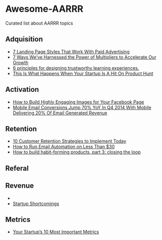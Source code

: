 # Awesome-AARRR
Curated list about AARRR topics

## Adquisition
 - [7 Landing Page Styles That Work With Paid Advertising](http://www.adbeat.com/blog/7-landing-page-styles-that-work-with-paid-advertising)
 - [7 Ways We’ve Harnessed the Power of Multipliers to Accelerate Our Growth](https://www.groovehq.com/blog/business-growth-multipliers)
 - [6 principles for designing trustworthy learning experiences.](https://medium.com/@manicho/6-principles-for-designing-delightful-learning-experiences-d93dc534881d)
 - [This Is What Happens When Your Startup Is A Hit On Product Hunt](http://www.fastcolabs.com/3039025/this-is-what-happens-when-your-startup-is-a-hit-on-product-hunt)

## Activation
 - [How to Build Highly Engaging Images for Your Facebook Page](http://www.digitalmarketer.com/engaging-images-facebook-page)
 - [Mobile Email Conversions Jump 70% YoY In Q4 2014 With Mobile Delivering 20% Of Email Generated Revenue](http://marketingland.com/mobile-email-conversions-jump-70-yoy-in-q4-2014-with-mobile-delivering-20-of-email-generated-revenue-report-123373)

## Retention

- [10 Customer Retention Strategies to Implement Today](https://www.groovehq.com/support/customer-retention-strategies)
- [How to Run Email Automation on Less Than $30](http://www.matthewbarby.com/email-automation/)
- [How to build habit-forming products, part 3: closing the loop](http://blog.invisionapp.com/how-to-build-habit-forming-products-part-3-closing-the-loop/)

## Referal

## Revenue
 - [](http://blog.appannie.com/mobile-app-advertising-and-monetization-trends-2013-2018/?mkt_tok=3RkMMJWWfF9wsRokuq3JZKXonjHpfsX67uotW6Gg38431UFwdcjKPmjr1YEET8d0aPyQAgobGp5I5FEITbHYTaVkt6cFXw%3D%3D)
 - [Startup Shortcomings](https://www.groovehq.com/support/startup-shortcomings)

## Metrics
 - [Your Startup’s 10 Most Important Metrics](http://tomtunguz.com/your-startups-10-most-important-metrics/)
